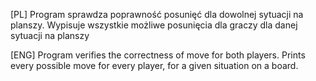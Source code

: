 [PL]
Program sprawdza poprawność posunięć dla dowolnej sytuacji na planszy.
Wypisuje wszystkie możliwe posunięcia dla graczy dla danej sytuacji na planszy
 
[ENG]
Program verifies the correctness of move for both players. 
Prints every possible move for every player, for a given situation on a board.  

